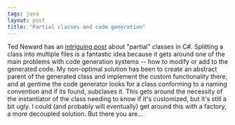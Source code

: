 ```yaml
---
tags: java
layout: post
title: "Partial classes and code generation"
---
```




Ted Neward has an <a href="http://www.neward.net/ted/weblog/index.jsp?date=20031117#1069059183730">intriguing post</a> about "partial" classes in C#. Splitting a class into multiple files is a fantastic idea because it gets around one of the main problems with code generation systems -- how to modify or add to the generated code. My non-optimal solution has been to create an abstract parent of the generated class and implement the custom functionality there, and at gentime the code generator looks for a class conforming to a naming convention and if its found, subclases it. This gets around the necessity of the instantiator of the class needing to know if it's customized, but it's still a bit ugly. I could (and probably will eventually) get around this with a factory, a more decoupled solution. But there you are...



